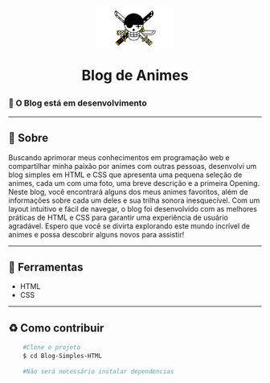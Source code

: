 <h1 align="center">
    <img width="30%" src="./assets/img/logo.png" >
    <p>Blog de Animes</p>
</h1>

### 🚧 O Blog está em desenvolvimento 
<hr>

## 📕 Sobre
Buscando aprimorar meus conhecimentos em programação web e compartilhar minha paixão por animes com outras pessoas, desenvolvi um blog simples em HTML e CSS que apresenta uma pequena seleção de animes, cada um com uma foto, uma breve descrição e a primeira Opening. Neste blog, você encontrará alguns dos meus  animes favoritos, além de informações sobre cada um deles e sua trilha sonora inesquecível. Com um layout intuitivo e fácil de navegar, o blog foi desenvolvido com as melhores práticas de HTML e CSS para garantir uma experiência de usuário agradável. Espero que você se divirta explorando este mundo incrível de animes e possa descobrir alguns novos para assistir!
<hr>

## 🔨 Ferramentas

- HTML
- CSS

<hr>

## ♻️ Como contribuir

```bash
    #Clone o projeto
    $ cd Blog-Simples-HTML
```
```bash
    #Não será necessário instalar dependencias
```



